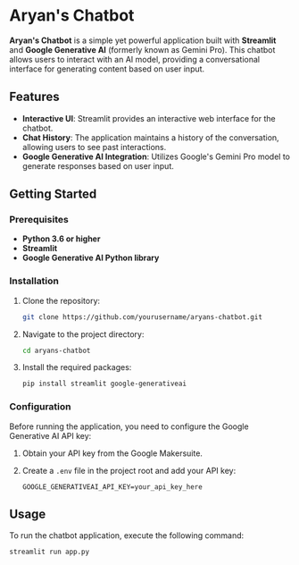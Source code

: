 # Aryan's Chatbot

**Aryan's Chatbot** is a simple yet powerful application built with **Streamlit** and **Google Generative AI** (formerly known as Gemini Pro). This chatbot allows users to interact with an AI model, providing a conversational interface for generating content based on user input.

## Features

- **Interactive UI**: Streamlit provides an interactive web interface for the chatbot.
- **Chat History**: The application maintains a history of the conversation, allowing users to see past interactions.
- **Google Generative AI Integration**: Utilizes Google's Gemini Pro model to generate responses based on user input.

## Getting Started

### Prerequisites

- **Python 3.6 or higher**
- **Streamlit**
- **Google Generative AI Python library**

### Installation

1. Clone the repository:

    ```bash
    git clone https://github.com/yourusername/aryans-chatbot.git
    ```

2. Navigate to the project directory:

    ```bash
    cd aryans-chatbot
    ```

3. Install the required packages:

    ```bash
    pip install streamlit google-generativeai
    ```

### Configuration

Before running the application, you need to configure the Google Generative AI API key:

1. Obtain your API key from the Google Makersuite.
2. Create a `.env` file in the project root and add your API key:

    ```
    GOOGLE_GENERATIVEAI_API_KEY=your_api_key_here
    ```

## Usage

To run the chatbot application, execute the following command:

```bash
streamlit run app.py

